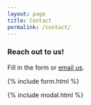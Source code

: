 ```yaml
---
layout: page
title: Contact
permalink: /contact/
---
```


### Reach out to us!

Fill in the form or [email us](mailto:{{site.email}}).

{% include form.html %}

{% include modal.html %}
